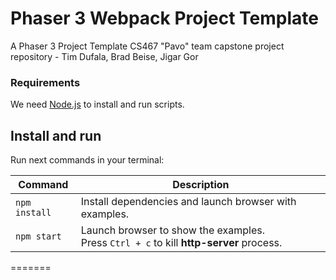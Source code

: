 # Phaser 3 Webpack Project Template

A Phaser 3 Project Template
CS467 "Pavo" team capstone project repository - Tim Dufala, Brad Beise, Jigar Gor

### Requirements

We need [Node.js](https://nodejs.org) to install and run scripts.

## Install and run

Run next commands in your terminal:

| Command | Description |
|---------|-------------|
| `npm install` | Install dependencies and launch browser with examples.|
| `npm start` | Launch browser to show the examples. <br> Press `Ctrl + c` to kill **http-server** process. |
=======
